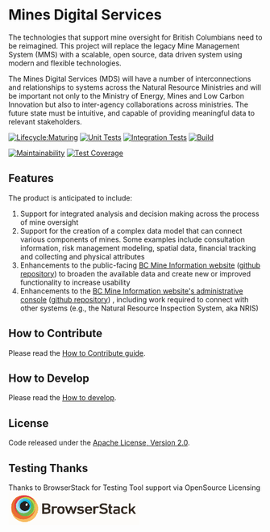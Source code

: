 # Mines Digital Services

The technologies that support mine oversight for British Columbians need to be reimagined. This project will replace the legacy Mine Management System (MMS) with a scalable, open source, data driven system using modern and flexible technologies.

The Mines Digital Services (MDS) will have a number of interconnections and relationships to systems across the Natural Resource Ministries and will be important not only to the Ministry of Energy, Mines and Low Carbon Innovation but also to inter-agency collaborations across ministries. The future state must be intuitive, and capable of providing meaningful data to relevant stakeholders.

[![Lifecycle:Maturing](https://img.shields.io/badge/Lifecycle-Maturing-007EC6)](Redirect-URL)
[![Unit Tests](https://github.com/bcgov/mds/actions/workflows/tests-unit.yaml/badge.svg)](https://github.com/bcgov/mds/actions/workflows/tests-unit.yaml)
[![Integration Tests](https://github.com/bcgov/mds/actions/workflows/tests-integration.yaml/badge.svg)](https://github.com/bcgov/mds/actions/workflows/tests-integration.yaml)
[![Build](https://github.com/bcgov/mds/actions/workflows/build.yaml/badge.svg)](https://github.com/bcgov/mds/actions/workflows/build.yaml)

[![Maintainability](https://api.codeclimate.com/v1/badges/383b986cb973e1d0187f/maintainability)](https://codeclimate.com/github/bcgov/mds/maintainability)
[![Test Coverage](https://api.codeclimate.com/v1/badges/383b986cb973e1d0187f/test_coverage)](https://codeclimate.com/github/bcgov/mds/test_coverage)

## Features

The product is anticipated to include:

1. Support for integrated analysis and decision making across the process of mine oversight
2. Support for the creation of a complex data model that can connect various components of mines. Some examples include consultation information, risk management modeling, spatial data, financial tracking and collecting and physical attributes
3. Enhancements to the public-facing [BC Mine Information website](http://mines.nrs.gov.bc.ca/) ([github repository](https://github.com/bcgov/mem-mmti-public)) to broaden the available data and create new or improved functionality to increase usability
4. Enhancements to the [BC Mine Information website's administrative console](https://mines.empr.gov.bc.ca/) ([github repository](https://github.com/bcgov/mem-admin)) , including work required to connect with other systems (e.g., the Natural Resource Inspection System, aka NRIS)

## How to Contribute

Please read the [How to Contribute guide](CONTRIBUTING.md).

## How to Develop

Please read the [How to develop](USAGE.md).

## License

Code released under the [Apache License, Version 2.0](LICENSE.md).

## Testing Thanks

Thanks to BrowserStack for Testing Tool support via OpenSource Licensing ![BrowserStack](docs/browserstack-logo-white-small.png)
